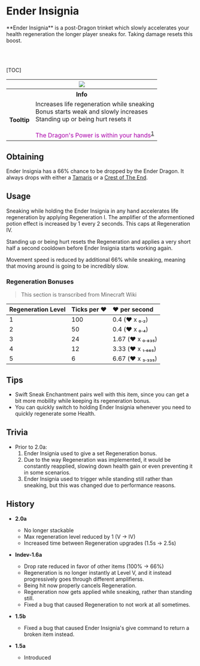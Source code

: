 # Ender Insignia
<div class="result kohara-infobox-grid" markdown>
<div markdown class="kohara-infobox-text">
**Ender Insignia** is a post-Dragon trinket which slowly accelerates your health regeneration the longer player sneaks for. Taking damage resets this boost.

<br><br>

[TOC]

</div>
<div class="kohara-infobox-table">
  <table id="kohara-infobox--item">
	<tr>
		<th colspan="2" class="kohara-infobox--top-image"><img src="../../../assets/items/ender_insignia.png"></th>
	</tr>
	<tr>
		<th colspan="2">Info</th>
	</tr>
	<tr>
		<td><b>Tooltip</b></td>
		<td>Increases life regeneration while sneaking
		<br>
		Bonus starts weak and slowly increases
		<br>
		Standing up or being hurt resets it
		<br><br>
		<span style="color: #AA00AA;">The Dragon's Power is within your hands</span><sup id="fnref:1"><a class="footnote-ref" href="#fn:1">1</a></sup></td>
	</tr>
</table>
</div>
</div>

## Obtaining
Ender Insignia has a 66% chance to be dropped by the Ender Dragon. It always drops with either a [Tamaris](../tamaris.md) or a [Crest of The End](crest_of_the_end.md).

## Usage
Sneaking while holding the Ender Insignia in any hand accelerates life regeneration by applying Regeneration I. The amplifier of the aformentioned potion effect is increased by 1 every 2 seconds. This caps at Regeneration IV.

Standing up or being hurt resets the Regeneration and applies a very short half a second cooldown before Ender Insignia starts working again.

Movement speed is reduced by additional 66% while sneaking, meaning that moving around is going to be incredibly slow.

### Regeneration Bonuses

> This section is transcribed from Minecraft Wiki

| Regeneration Level | Ticks per :heart: | :heart: per second |
| :--- | :--- | :--- |
| 1 | 100 | 0.4 (:heart: x ₀․₂) |
| 2 | 50 | 0.4 (:heart: x ₀․₄) |
| 3 | 24 | 1.67 (:heart: x ₀․₈₃₅) |
| 4 | 12 | 3.33 (:heart: x ₁․₆₆₅) |
| 5 | 6 | 6.67 (:heart: x ₃․₃₃₅) |

## Tips
- Swift Sneak Enchantment pairs well with this item, since you can get a bit more mobility while keeping its regeneration bonus.
- You can quickly switch to holding Ender Insignia whenever you need to quickly regenerate some Health.

## Trivia

- Prior to 2.0a:
	1. Ender Insignia used to give a set Regeneration bonus.
	2. Due to the way Regeneration was implemented, it would be constantly reapplied, slowing down health gain or even preventing it in some scenarios.
	3. Ender Insignia used to trigger while standing still rather than sneaking, but this was changed due to performance reasons.

## History
- **2.0a**
    - No longer stackable
    - Max regeneration level reduced by 1 (V -> IV)
    - Increased time between Regeneration upgrades (1.5s -> 2.5s)
- **Indev-1.6a**
	- Drop rate reduced in favor of other items (100% -> 66%)
	- Regeneration is no longer instantly at Level V, and it instead progressively goes through different amplifierss.
	- Being hit now properly cancels Regeneration.
	- Regeneration now gets applied while sneaking, rather than standing still.
	- Fixed a bug that caused Regeneration to not work at all sometimes.

- **1.5b**
    - Fixed a bug that caused Ender Insignia's give command to return a broken item instead.

- **1.5a**
	- Introduced

[^1]: This part is written with Illageralt font, meaning that it is normally undecipherable
